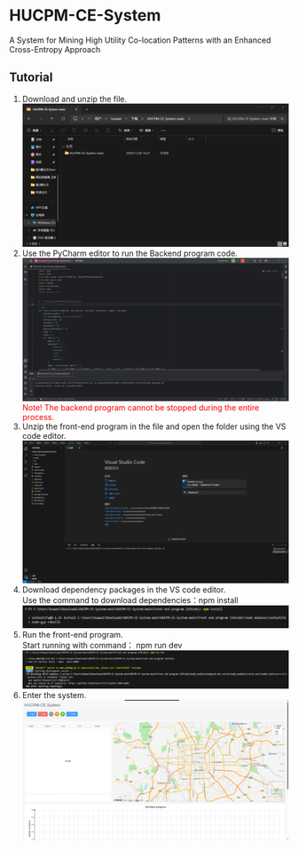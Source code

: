 # HUCPM-CE-System
A System for Mining High Utility Co-location Patterns with an Enhanced Cross-Entropy Approach
## Tutorial
1. Download and unzip the file.
   ![1.](https://raw.githubusercontent.com/yuanshuaikang/HUCPM-CE-System/refs/heads/main/1.png)
2. Use the PyCharm editor to run the Backend program code.
   ![2.](https://raw.githubusercontent.com/yuanshuaikang/HUCPM-CE-System/refs/heads/main/2.png)
   <font color="red">Note! The backend program cannot be stopped during the entire process.</font>
4. Unzip the front-end program in the file and open the folder using the VS code editor.
   ![3.](https://raw.githubusercontent.com/yuanshuaikang/HUCPM-CE-System/refs/heads/main/3.png)
5. Download dependency packages in the VS code editor.  
     Use the command to download dependencies：npm install  
   ![4.](https://raw.githubusercontent.com/yuanshuaikang/HUCPM-CE-System/refs/heads/main/4.png)
6. Run the front-end program.  
     Start running with command： npm run dev
   ![5.](https://raw.githubusercontent.com/yuanshuaikang/HUCPM-CE-System/refs/heads/main/5.png)
7. Enter the system.  
    ![6.](https://raw.githubusercontent.com/yuanshuaikang/HUCPM-CE-System/refs/heads/main/6.png)

